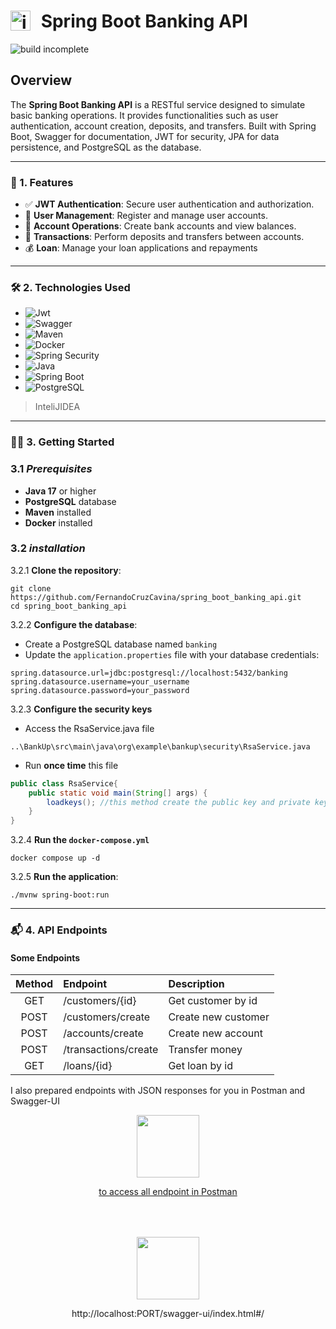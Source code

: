 <h1>
    <img src="https://cdn.pixabay.com/animation/2022/07/29/14/39/14-39-55-151_512.gif" alt="icon" width="32" style="vertical-align: min(-5px); margin-right: 10px;">
    Spring Boot Banking API
</h1>

![build incomplete](https://img.shields.io/badge/build-incomplete-yellow)

## Overview

The **Spring Boot Banking API** is a RESTful service designed to simulate 
basic banking operations. It provides functionalities such as user 
authentication, account creation, deposits, and transfers. Built with Spring Boot, 
Swagger for documentation, JWT for security, JPA for data persistence, and PostgreSQL as the database.
**** 

### 🚀 1. Features

- ✅ **JWT Authentication**: Secure user authentication and authorization.
- 👤 **User Management**: Register and manage user accounts.
- 🏦 **Account Operations**: Create bank accounts and view balances.
- 🔄 **Transactions**: Perform deposits and transfers between accounts.
- 💰 **Loan**: Manage your loan applications and repayments

****

### 🛠️ 2. Technologies Used

- ![Jwt](https://img.shields.io/badge/Jwt-4.4.0-orange)
- ![Swagger](https://img.shields.io/badge/Swagger-2.8.6-brightgreen)
- ![Maven](https://img.shields.io/badge/Maven-3.9.9-red)
- ![Docker](https://img.shields.io/badge/Docker-28.0.1-blue)
- ![Spring Security](https://img.shields.io/badge/Spring_Security-3.4.4-brighgreen)
- ![Java](https://img.shields.io/badge/Java-17-blue)
- ![Spring Boot](https://img.shields.io/badge/Spring%20Boot-3.4.4-brightgreen)
- ![PostgreSQL](https://img.shields.io/badge/PostgreSQL-13-blue)
> InteliJIDEA
****

### 🧑‍💻 3. **Getting Started**

### 3.1 ***Prerequisites***

- **Java 17** or higher
- **PostgreSQL** database
- **Maven** installed
- **Docker** installed

### 3.2 ***installation***

3.2.1 **Clone the repository**:

```shell
git clone https://github.com/FernandoCruzCavina/spring_boot_banking_api.git
cd spring_boot_banking_api
```

3.2.2 **Configure the database**:

- Create a PostgreSQL database named ```banking```
- Update the ```application.properties``` file with your database credentials:

```properties
spring.datasource.url=jdbc:postgresql://localhost:5432/banking
spring.datasource.username=your_username
spring.datasource.password=your_password
```

3.2.3 **Configure the security keys**

- Access the RsaService.java file
```
..\BankUp\src\main\java\org\example\bankup\security\RsaService.java
```
- Run **once time** this file
```java
public class RsaService{
    public static void main(String[] args) {
        loadkeys(); //this method create the public key and private key
    }
}
```

3.2.4 **Run the ``docker-compose.yml``**

```shell
docker compose up -d
```

3.2.5 **Run the application**:
```shell
./mvnw spring-boot:run
```

***

### 📬 4. **API Endpoints**

#### Some Endpoints

| **Method** | **Endpoint**         | **Description**     |
|:----------:|:---------------------|:--------------------|
|    GET     | /customers/{id}      | Get customer by id  |
|    POST    | /customers/create    | Create new customer |
|    POST    | /accounts/create     | Create new account  |
|    POST    | /transactions/create | Transfer money      |
|    GET     | /loans/{id}          | Get loan by id      |


I also prepared endpoints with JSON responses for you in Postman and Swagger-UI

<div  style="display: flex; justify-content: center; gap: 50px; flex-wrap: wrap; align-items: center;">
    <div style="text-align: center">
        <img src="https://www.svgrepo.com/show/354202/postman-icon.svg" width="100">
        <p>
            <a href="https://www.postman.com/telecoms-astronaut-73012880/bankup/collection/9l1uupb/rest-api-basics-crud-test-variable?action=share&creator=37077735">
                to access all endpoint in Postman
            </a>
        </p>
    </div>
    <div style="text-align: center">
        <img src="https://help.apiary.io/images/swagger-logo.png" width="100">
        <p>
            <a>
                http://localhost:PORT/swagger-ui/index.html#/
            </a>
        </p>
    </div>
</div>


